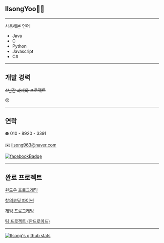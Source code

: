 ## IlsongYoo👨‍💻

---
사용해본 언어

- Java
- C
- Python
- Javascript
- C#

---

## 개발 경력 


~~4년간 과제와 프로젝트~~

:cry:


---

## 연락

:phone: 010 - 8920 - 3391

:envelope: ilsong963@naver.com

[![facebookBadge](https://img.shields.io/badge/facebook-1877f2?style=flat-square&logo=facebook&logoColor=white&link=https://www.facebook.com/profile.php?id=100001592185339)](https://www.facebook.com/profile.php?id=100001592185339)

---

## 완료 프로젝트

[윈도우 프로그래밍](https://github.com/ilsong963/window-project)

[창의코딩 파이썬](https://github.com/ilsong963/creactive_coding_python)

[게임 프로그래밍](https://github.com/ilsong963/3WAYS)

[팀 프로젝트 (안드로이드)](https://github.com/ilsong963/isaac)



---
[![Ilsong's github stats](https://github-readme-stats.vercel.app/api?username=ilsong963)](https://github.com/anuraghazra/github-readme-stats)

